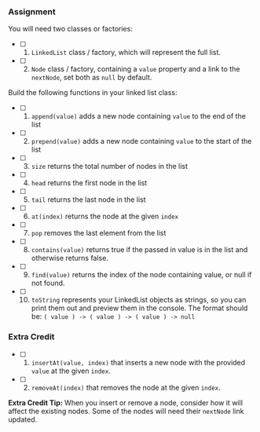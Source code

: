 ### Assignment

You will need two classes or factories:

- [ ] 1. `LinkedList` class / factory, which will represent the full list.
- [ ] 2. `Node` class / factory, containing a `value` property and a link to the `nextNode`, set both as `null` by default.

Build the following functions in your linked list class:

- [ ] 1. `append(value)` adds a new node containing `value` to the end of the list
- [ ] 2. `prepend(value)` adds a new node containing `value` to the start of the list
- [ ] 3. `size` returns the total number of nodes in the list
- [ ] 4. `head` returns the first node in the list
- [ ] 5. `tail` returns the last node in the list
- [ ] 6. `at(index)` returns the node at the given `index`
- [ ] 7. `pop` removes the last element from the list
- [ ] 8. `contains(value)` returns true if the passed in value is in the list and otherwise returns false.
- [ ] 9. `find(value)` returns the index of the node containing value, or null if not found.
- [ ] 10. `toString` represents your LinkedList objects as strings, so you can print them out and preview them in the console.
    The format should be: `( value ) -> ( value ) -> ( value ) -> null`

### Extra Credit

- [ ] 1. `insertAt(value, index)` that inserts a new node with the provided `value` at the given `index`.
- [ ] 2. `removeAt(index)` that removes the node at the given `index`.

**Extra Credit Tip:** When you insert or remove a node, consider how it will affect the existing nodes. Some of the nodes will need their `nextNode` link updated.

